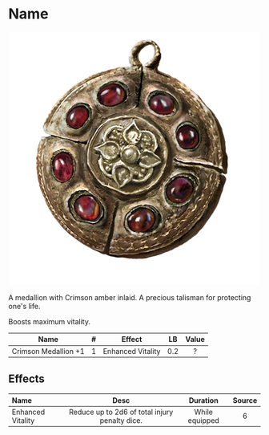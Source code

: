 # Name

![Copyrighted Image](CrimsonMedallion+1.png)



A medallion with Crimson amber inlaid. A precious talisman for protecting one's life.

Boosts maximum vitality.



|         Name         | # |      Effect      | LB | Value |
| :------------------: | :-: | :---------------: | :-: | :---: |
| Crimson Medallion +1 | 1 | Enhanced Vitality | 0.2 |   ?   |

## Effects

| Name              |                     Desc                     |    Duration    | Source |
| :---------------- | :--------------------------------------------: | :------------: | :-----------: |
| Enhanced Vitality | Reduce up to 2d6 of total injury penalty dice. | While equipped |       6       |
